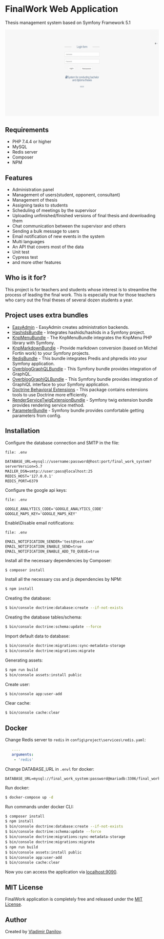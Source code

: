 FinalWork Web Application
========================

Thesis management system based on Symfony Framework 5.1 

![Alt text](/gif/demo.gif?raw=true "Project example")

Requirements
------------

  * PHP 7.4.4 or higher
  * MySQL
  * Redis server
  * Composer
  * NPM

Features
------------

  * Administration panel
  * Management of users(student, opponent, consultant)
  * Management of thesis
  * Assigning tasks to students
  * Scheduling of meetings by the supervisor
  * Uploading unfinished/finished versions of final thesis and downloading them
  * Chat communication between the supervisor and others
  * Sending a bulk message to users
  * Email notification of new events in the system
  * Multi languages
  * An API that covers most of the data
  * Unit test
  * Cypress test
  * and more other features
   
Who is it for?
------------

This project is for teachers and students whose interest is to streamline the process of leading the final work. 
This is especially true for those teachers who carry out the final theses of several dozen students a year.
   
Project uses extra bundles
------------

* [EasyAdmin](https://github.com/EasyCorp/EasyAdminBundle) - EasyAdmin creates administration backends.
* [HashidsBundle](https://github.com/roukmoute/HashidsBundle) - Integrates hashids/hashids in a Symfony project.
* [KnpMenuBundle](https://github.com/KnpLabs/KnpMenuBundle) - The KnpMenuBundle integrates the KnpMenu PHP library with Symfony.
* [KnpMarkdownBundle](https://github.com/KnpLabs/KnpMarkdownBundle) - Provide markdown conversion (based on Michel Fortin work) to your Symfony projects.
* [RedisBundle](https://github.com/snc/SncRedisBundle) - This bundle integrates Predis and phpredis into your Symfony application.
* [OverblogGraphQLBundle](https://github.com/overblog/GraphQLBundle) - This Symfony bundle provides integration of GraphQL.
* [OverblogGraphiQLBundle](https://github.com/overblog/GraphiQLBundle) - This Symfony bundle provides integration of GraphiQL interface to your Symfony application.
* [Doctrine Behavioral Extensions](https://github.com/Atlantic18/DoctrineExtensions) - This package contains extensions tools to use Doctrine more efficiently.
* [RenderServiceTwigExtensionBundle](https://github.com/danilovl/render-service-twig-extension-bundle) - Symfony twig extension bundle provides rendering service method.
* [ParameterBundle](https://github.com/danilovl/parameter-bundle) - Symfony bundle provides comfortable getting parameters from config.

Installation
------------

Configure the database connection and SMTP in the file:

```text
file: .env 
```
``` env
DATABASE_URL=mysql://username:password@host:port/final_work_system?serverVersion=5.7
MAILER_DSN=smtp://user:pass@localhost:25
REDIS_HOST='127.0.0.1'
REDIS_PORT=6379
``````

Configure the google api keys:

``` text
file: .env 
```
``` env
GOOGLE_ANALYTICS_CODE='GOOGLE_ANALYTICS_CODE'
GOOGLE_MAPS_KEY='GOOGLE_MAPS_KEY'
```

Enable\Disable email notifications:

```text
file: .env 
```
``` env
EMAIL_NOTIFICATION_SENDER='test@test.com'
EMAIL_NOTIFICATION_ENABLE_SEND=true
EMAIL_NOTIFICATION_ENABLE_ADD_TO_QUEUE=true
```

Install all the necessary dependencies by Composer:

```bash
$ composer install
```

Install all the necessary css and js dependencies by NPM:

```bash
$ npm install
```
 
Creating the database:

```bash
$ bin/console doctrine:database:create --if-not-exists
```

Creating the database tables/schema:

```bash
$ bin/console doctrine:schema:update --force
```

Import default data to database:

```bash
$ bin/console doctrine:migrations:sync-metadata-storage
$ bin/console doctrine:migrations:migrate
```

Generating assets:

```bash
$ npm run build
$ bin/console assets:install public
```

Create user:

```bash
$ bin/console app:user-add
```

Clear cache:

```bash
$ bin/console cache:clear
```

Docker
------------

Change Redis server to `redis` in `config\project\services\redis.yaml`:

``` yaml
   ....
   arguments:
    - 'redis'
```

Change DATABASE_URL in `.envl` for docker:

``` env
DATABASE_URL=mysql://final_work_system:password@mariadb:3306/final_work_system
```

Run docker:

```bash
$ docker-compose up -d
```

Run commands under docker CLI:

``` bash
$ composer install
$ npm install
$ bin/console doctrine:database:create --if-not-exists
$ bin/console doctrine:schema:update --force
$ bin/console doctrine:migrations:sync-metadata-storage
$ bin/console doctrine:migrations:migrate
$ npm run build
$ bin/console assets:install public
$ bin/console app:user-add
$ bin/console cache:clear

```

Now you can access the application via [localhost:9090](localhost:9090).

MIT License
-----------

FinalWork application is completely free and released under the [MIT License](https://github.com/danilovl/finalwork/LICENSE).

Author
-------

Created by [Vladimir Danilov](https://github.com/danilovl).
